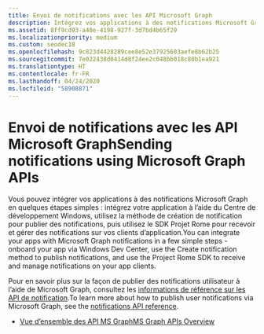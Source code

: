```yaml
---
title: Envoi de notifications avec les API Microsoft Graph
description: Intégrez vos applications à des notifications Microsoft Graph en quelques étapes simples.
ms.assetid: 8ff9cd93-a48e-4198-927f-3d7bd4b65f29
ms.localizationpriority: medium
ms.custom: seodec18
ms.openlocfilehash: 9c823d4428289cee8e52e37925603aefe8b62b25
ms.sourcegitcommit: 7e022438d0414d8f24ee2c048bb018c80b1ea921
ms.translationtype: HT
ms.contentlocale: fr-FR
ms.lasthandoff: 04/24/2020
ms.locfileid: "58908871"
---
```

# <a name="sending-notifications-using-microsoft-graph-apis"></a><span data-ttu-id="3de02-103">Envoi de notifications avec les API Microsoft Graph</span><span class="sxs-lookup"><span data-stu-id="3de02-103">Sending notifications using Microsoft Graph APIs</span></span>

<span data-ttu-id="3de02-104">Vous pouvez intégrer vos applications à des notifications Microsoft Graph en quelques étapes simples : intégrez votre application à l’aide du Centre de développement Windows, utilisez la méthode de création de notification pour publier des notifications, puis utilisez le SDK Projet Rome pour recevoir et gérer des notifications sur vos clients d’application.</span><span class="sxs-lookup"><span data-stu-id="3de02-104">You can integrate your apps with Microsoft Graph notifications in a few simple steps - onboard your app via Windows Dev Center, use the Create notification method to publish notifications, and use the Project Rome SDK to receive and manage notifications on your app clients.</span></span>

<span data-ttu-id="3de02-105">Pour en savoir plus sur la façon de publier des notifications utilisateur à l’aide de Microsoft Graph, consultez les [informations de référence sur les API de notification](https://developer.microsoft.com/graph/docs/api-reference/beta/resources/notifications-api-overview).</span><span class="sxs-lookup"><span data-stu-id="3de02-105">To learn more about how to publish user notifications via Microsoft Graph, see the [notifications API reference](https://developer.microsoft.com/graph/docs/api-reference/beta/resources/notifications-api-overview).</span></span>

* [<span data-ttu-id="3de02-106">Vue d’ensemble des API MS Graph</span><span class="sxs-lookup"><span data-stu-id="3de02-106">MS Graph APIs Overview</span></span>](https://developer.microsoft.com/en-us/graph/docs/concepts/notifications-concept-overview)
